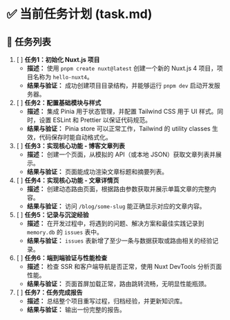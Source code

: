 # ✅ 当前任务计划 (task.md)

## 📌 任务列表

1.  [ ] **任务1：初始化 Nuxt.js 项目**
    *   **描述：** 使用 `pnpm create nuxt@latest` 创建一个新的 Nuxt.js 4 项目，项目名称为 `hello-nuxt4`。
    *   **结果与验证：** 成功创建项目目录结构，并能够运行 `pnpm dev` 启动开发服务器。
2.  [ ] **任务2：配置基础模块与样式**
    *   **描述：** 集成 Pinia 用于状态管理，并配置 Tailwind CSS 用于 UI 样式。同时，设置 ESLint 和 Prettier 以保证代码规范。
    *   **结果与验证：** Pinia store 可以正常工作，Tailwind 的 utility classes 生效，代码保存时能自动格式化。
3.  [ ] **任务3：实现核心功能 - 博客文章列表**
    *   **描述：** 创建一个页面，从模拟的 API（或本地 JSON）获取文章列表并展示。
    *   **结果与验证：** 页面能成功渲染文章标题和摘要列表。
4.  [ ] **任务4：实现核心功能 - 文章详情页**
    *   **描述：** 创建动态路由页面，根据路由参数获取并展示单篇文章的完整内容。
    *   **结果与验证：** 访问 `/blog/some-slug` 能正确显示对应的文章内容。
5.  [ ] **任务5：记录与沉淀经验**
    *   **描述：** 在开发过程中，将遇到的问题、解决方案和最佳实践记录到 `memory.db` 的 `issues` 表中。
    *   **结果与验证：** `issues` 表新增了至少一条与数据获取或路由相关的经验记录。
6.  [ ] **任务6：端到端验证与性能检查**
    *   **描述：** 检查 SSR 和客户端导航是否正常，使用 Nuxt DevTools 分析页面性能。
    *   **结果与验证：** 页面首屏加载正常，路由跳转流畅，无明显性能瓶颈。
7.  [ ] **任务7：任务完成报告**
    *   **描述：** 总结整个项目重写过程，归档经验，并更新知识库。
    *   **结果与验证：** 输出一份完整的报告。